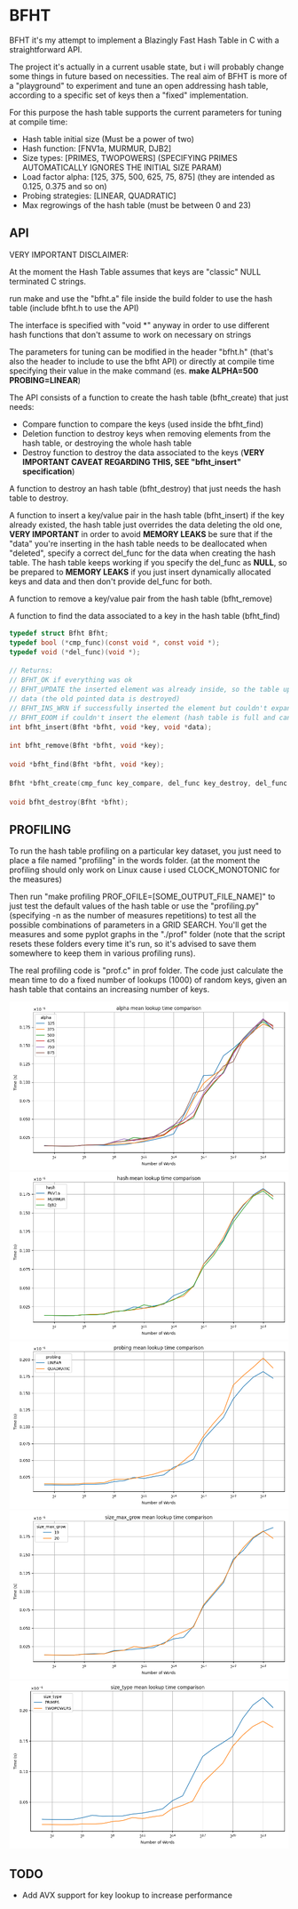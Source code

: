 # BFHT
BFHT it's my attempt to implement a Blazingly Fast Hash Table in C with a straightforward API.

The project it's actually in a current usable state, but i will probably change some things in future based on necessities.
The real aim of BFHT is more of a "playground" to experiment and tune an open addressing hash table, according to a specific set of keys then a "fixed" implementation.

For this purpose the hash table supports the current parameters for tuning at compile time:
- Hash table initial size (Must be a power of two)
- Hash function: [FNV1a, MURMUR, DJB2]
- Size types: [PRIMES, TWOPOWERS] (SPECIFYING PRIMES AUTOMATICALLY IGNORES THE INITIAL SIZE PARAM)
- Load factor alpha: [125, 375, 500, 625, 75, 875] (they are intended as 0.125, 0.375 and so on)
- Probing strategies: [LINEAR, QUADRATIC]
- Max regrowings of the hash table (must be between 0 and 23)

## API
VERY IMPORTANT DISCLAIMER:

At the moment the Hash Table assumes that keys are "classic" NULL terminated C strings.

run make and use the "bfht.a" file inside the build folder to use the hash table (include bfht.h to use the API)

The interface is specified with "void *" anyway in order to use different hash functions that don't assume to work on necessary on strings

The parameters for tuning can be modified in the header "bfht.h" (that's also the header to include to use the bfht API) 
or directly at compile time specifying their value in the make command (es. **make ALPHA=500 PROBING=LINEAR**)

The API consists of a function to create the hash table (bfht_create) that just needs:
- Compare function to compare the keys (used inside the bfht_find)
- Deletion function to destroy keys when removing elements from the hash table, or destroying the whole hash table
- Destroy function to destroy the data associated to the keys (**VERY IMPORTANT CAVEAT REGARDING THIS, SEE "bfht_insert" specification**)

A function to destroy an hash table (bfht_destroy) that just needs the hash table to destroy.

A function to insert a key/value pair in the hash table (bfht_insert) if the key already existed, the hash table just overrides the data deleting the old one, **VERY IMPORTANT** in order to avoid **MEMORY LEAKS** be sure that if the "data" you're inserting in the hash table needs to be deallocated when "deleted", specify a correct del_func for the data when creating the hash table.
The hash table keeps working if you specify the del_func as **NULL**, so be prepared to **MEMORY LEAKS** if you just insert dynamically allocated keys and data and then don't provide del_func for both.

A function to remove a key/value pair from the hash table (bfht_remove)

A function to find the data associated to a key in the hash table (bfht_find)


```c
typedef struct Bfht Bfht;
typedef bool (*cmp_func)(const void *, const void *);
typedef void (*del_func)(void *);

// Returns:
// BFHT_OK if everything was ok
// BFHT_UPDATE the inserted element was already inside, so the table updated the
// data (the old pointed data is destroyed)
// BFHT_INS_WRN if successfully inserted the element but couldn't expand the hash table (memory is saturating)
// BFHT_EOOM if couldn't insert the element (hash table is full and can't be expanded further)
int bfht_insert(Bfht *bfht, void *key, void *data);

int bfht_remove(Bfht *bfht, void *key);

void *bfht_find(Bfht *bfht, void *key);

Bfht *bfht_create(cmp_func key_compare, del_func key_destroy, del_func data_destroy);

void bfht_destroy(Bfht *bfht);

```

## PROFILING
To run the hash table profiling on a particular key dataset, you just need to place a file named "profiling" in the words folder.
(at the moment the profiling should only work on Linux cause i used CLOCK_MONOTONIC for the measures)

Then run "make profiling PROF_OFILE=[SOME_OUTPUT_FILE_NAME]" to just test the default values of the hash table or use the "profiling.py" (specifying -n as the number of measures repetitions) to test all the possible combinations of parameters in a GRID SEARCH.
You'll get the measures and some pyplot graphs in the "./prof" folder (note that the script resets these folders every time it's run, so it's advised to save them somewhere to keep them in various profiling runs).

The real profiling code is "prof.c" in prof folder. The code just calculate the mean time to do a fixed number of lookups (1000) of random keys, given an hash table that contains an increasing number of keys.

![Alpha](./prof/images/alpha.png)
![Hash](./prof/images/hash.png)
![Probing](./prof/images/probing.png)
![Max Growings](./prof/images/size_max_grow.png)
![Size Types](./prof/images/size_type.png)

## TODO
- Add AVX support for key lookup to increase performance

